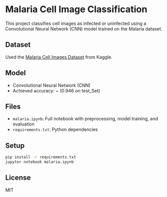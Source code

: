 # Malaria Cell Image Classification

This project classifies cell images as infected or uninfected using a Convolutional Neural Network (CNN) model trained on the Malaria dataset.

## Dataset
Used the [Malaria Cell Images Dataset](https://www.kaggle.com/datasets/iarunava/cell-images-for-detecting-malaria) from Kaggle.

## Model
- Convolutional Neural Network (CNN)
- Achieved accuracy: ~ (0.946 on test_Set)

## Files
- `malaria.ipynb`: Full notebook with preprocessing, model training, and evaluation
- `requirements.txt`: Python dependencies

## Setup
```bash
pip install -r requirements.txt
jupyter notebook malaria.ipynb
```

## License
MIT
